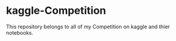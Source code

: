 # kaggle-Competition
This repository belongs to all of my Competition on kaggle and thier notebooks.

